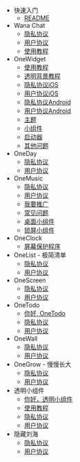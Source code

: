 - 快速入门
  - [README](README.md)
- Wana Chat
  - [隐私协议](cn/OneChat/privacy.md)
  - [用户协议](cn/OneChat/terms.md)
  - [使用教程](cn/OneChat/tutorial.md)
- OneWidget
  - [使用教程](cn/OneWidget/tutorial.md)
  - [透明背景教程](cn/OneWidget/transparent.md)
  - [隐私协议iOS](cn/OneWidget/privacy.md)
  - [用户协议iOS](cn/OneWidget/terms.md)
  - [隐私协议Android](cn/OneWidget/a_privacy.md)
  - [用户协议Android](cn/OneWidget/a_terms.md)
  - [主题](cn/OneWidget/theme.md)
  - [小组件](cn/OneWidget/widget.md)
  - [启动器](cn/OneWidget/launcher.md)
  - [其他问题](cn/OneWidget/others.md)
- OneDay
  - [隐私协议](cn/OneDay/privacy.md)
  - [用户协议](cn/OneDay/terms.md)
- OneMusic
  - [隐私协议](cn/OneMusic/privacy.md)
  - [用户协议](cn/OneMusic/terms.md)
  - [我要推广](cn/OneMusic/promo.md)
  - [常见问题](cn/OneMusic/qa.md)
  - [桌面小组件](cn/OneMusic/homescreen.md)
  - [锁屏小组件](cn/OneMusic/lockscreen.md)
- OneClock
  - [屏幕保护程序](cn/OneClock/screensaver.md)
- OneList - 极简清单
  - [隐私协议](cn/OneList/privacy.md)
  - [用户协议](cn/OneList/terms.md)
- OneScreen
  - [隐私协议](cn/OneScreen/privacy.md)
  - [用户协议](cn/OneScreen/terms.md)
- OneTodo
  - [你好, OneTodo](cn/OneTodo/intro.md)
  - [隐私协议](cn/OneTodo/privacy.md)
  - [用户协议](cn/OneTodo/terms.md)
- OneWall
  - [隐私协议](cn/OneWall/privacy.md)
  - [用户协议](cn/OneWall/terms.md)
- OneGrow - 慢慢长大
  - [隐私协议](cn/OneGrow/privacy.md)
  - [用户协议](cn/OneGrow/terms.md)
- 透明小组件
  - [你好，透明小组件](cn/TransparentWidget/intro.md)
  - [使用教程](cn/TransparentWidget/tutorial.md)
  - [隐私协议](cn/TransparentWidget/privacy.md)
  - [用户协议](cn/TransparentWidget/terms.md)
- 隐藏刘海
  - [隐私协议](cn/HideNotch/privacy.md)
  - [用户协议](cn/HideNotch/terms.md)
